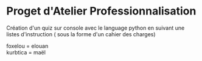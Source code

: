 # Proget d'Atelier Professionnalisation
Création d'un quiz sur console avec le language python en suivant une listes d'instruction ( sous la forme d'un cahier des charges)

foxelou = elouan <br>
kurbtica = maël
